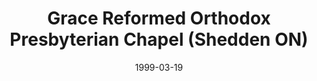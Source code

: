 ---
date: &id001 1999-03-19
end_date: null
location:
  address: 325888 Talbot Line (Highway 3)
  city: Shedden
  state: ON
minister:
- end: 2012-01-01
  name: K. Dale Collison
  start: 2004-01-01
  type: pastor
ministers:
- K. Dale Collison
name: Grace Reformed Orthodox Presbyterian Chapel
names:
- end: 2012-01-01
  name: Grace Reformed Orthodox Presbyterian Chapel
  start: 1999-03-19
origination_date: *id001
raw_data: "ON\nShedden\n\nGrace Reformed Orthodox Presbyterian Chapel  (March\
  \ 19, 1999\u2013January 1, 2012)\n325888 Talbot Line (Highway 3)\nPastor: K. Dale\
  \ Collison, 2004\u201312"
received_from: MISSING
states:
- "ON"
status:
  active: false
  end_date: 2012-01-01
  reason: null
  received_from: null
  withdrawal_to: null
title: Grace Reformed Orthodox Presbyterian Chapel (Shedden ON)

---